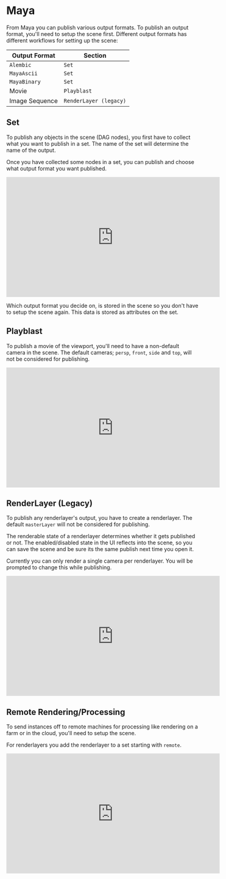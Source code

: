 # Maya

From Maya you can publish various output formats. To publish an output format, you'll need to setup the scene first. Different output formats has different workflows for setting up the scene:

<!--table-->
| Output Format | Section |
| --- | --- |
| ```Alembic``` | ```Set``` |
| ```MayaAscii``` | ```Set``` |
| ```MayaBinary``` | ```Set``` |
| Movie | ```Playblast``` |
| Image Sequence | ```RenderLayer (legacy)``` |
<!--endtable-->

## Set

To publish any objects in the scene (DAG nodes), you first have to collect what you want to publish in a set. The name of the set will determine the name of the output.

Once you have collected some nodes in a set, you can publish and choose what output format you want published.

<iframe width="560" height="315" src="https://www.youtube.com/embed/F6_4sVSxHGg" frameborder="0" allowfullscreen></iframe>

Which output format you decide on, is stored in the scene so you don't have to setup the scene again. This data is stored as attributes on the set.

## Playblast

To publish a movie of the viewport, you'll need to have a non-default camera in the scene. The default cameras; ```persp```, ```front```, ```side``` and ```top```, will not be considered for publishing.

<iframe width="560" height="315" src="https://www.youtube.com/embed/uXaxpw9XuQU" frameborder="0" allowfullscreen></iframe>

## RenderLayer (Legacy)

To publish any renderlayer's output, you have to create a renderlayer. The default ```masterLayer``` will not be considered for publishing.

The renderable state of a renderlayer determines whether it gets published or not. The enabled/disabled state in the UI reflects into the scene, so you can save the scene and be sure its the same publish next time you open it.

Currently you can only render a single camera per renderlayer. You will be prompted to change this while publishing.

<iframe width="560" height="315" src="https://www.youtube.com/embed/lC0IJKjP3iw" frameborder="0" allowfullscreen></iframe>

## Remote Rendering/Processing

To send instances off to remote machines for processing like rendering on a farm or in the cloud, you'll need to setup the scene.

For renderlayers you add the renderlayer to a set starting with ```remote```.

<iframe width="560" height="315" src="https://www.youtube.com/embed/-_MbOSqJKMs" frameborder="0" allowfullscreen></iframe>
